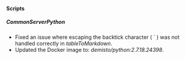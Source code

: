 
#### Scripts
##### CommonServerPython
- Fixed an issue where escaping the backtick character ( ` )  was not handled correctly in *tableToMarkdown*.
- Updated the Docker image to: *demisto/python:2.7.18.24398*.
